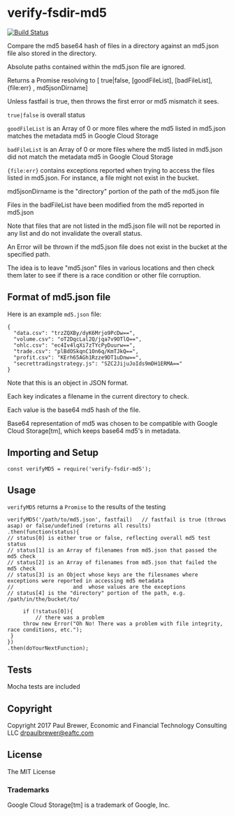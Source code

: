 # verify-fsdir-md5

[![Build Status](https://travis-ci.org/DrPaulBrewer/verify-fsdir-md5.svg?branch=master)](https://travis-ci.org/DrPaulBrewer/verify-fsdir-md5)

Compare the md5 base64 hash of files in a directory against an md5.json file also stored in the directory.

Absolute paths contained within the md5.json file are ignored.

Returns a Promise resolving to [ true|false,  [goodFileList], [badFileList], {file:err} , md5jsonDirname]

Unless fastfail is true, then throws the first error or md5 mismatch it sees.

`true|false` is overall status

`goodFileList` is an Array of 0 or more files where the md5 listed in md5.json matches the metadata md5 in Google Cloud Storage

`badFileList` is an Array of 0 or more files where the md5 listed in md5.json did not match the metadata md5 in Google Cloud Storage

`{file:err}` contains exceptions reported when trying to access the files listed in md5.json.  For instance, a file might not exist in the bucket.

md5jsonDirname is the "directory" portion of the path of the md5.json file

Files in the badFileList have been modified from the md5 reported in md5.json

Note that files that are not listed in the md5.json file will not be reported in any list and do not invalidate the overall status.

An Error will be thrown if the md5.json file does not exist in the bucket at the specified path.

The idea is to leave "md5.json" files in various locations and then check them later
to see if there is a race condition or other file corruption.

## Format of md5.json file

Here is an example `md5.json` file:

    {
      "data.csv": "trzZQXBy/dyK6Mrjo9PcDw==",
      "volume.csv": "oT2DqcLal2Q/jqa7v9OTlQ==",
      "ohlc.csv": "ec4Iv4lqXi7zTYcPyDuurw==",
      "trade.csv": "plBdOSkqnC1On6q/KmTJkQ==",
      "profit.csv": "KErh65AGh1Rzze9DT1uDnw==",
      "secrettradingstrategy.js": "SZC2JijuJoIds9mDH1ERMA=="
    }

Note that this is an object in JSON format.

Each key indicates a filename in the current directory to check. 

Each value is the base64 md5 hash of the file.

Base64 representation of md5 was chosen to be compatible with Google Cloud Storage[tm], which keeps base64 md5's in metadata.

## Importing and Setup

    const verifyMD5 = require('verify-fsdir-md5');

## Usage

`verifyMD5` returns a `Promise` to the results of the testing

    verifyMD5('/path/to/md5.json', fastfail)   // fastfail is true (throws asap) or false/undefined (returns all results)
    .then(function(status){
	// status[0] is either true or false, reflecting overall md5 test status
	// status[1] is an Array of filenames from md5.json that passed the md5 check
	// status[2] is an Array of filenames from md5.json that failed the md5 check
	// status[3] is an Object whose keys are the filesnames where exceptions were reported in accessing md5 metadata
	//                   and  whose values are the exceptions
	// status[4] is the "directory" portion of the path, e.g. /path/in/the/bucket/to/
	
         if (!status[0]){
             // there was a problem
	     throw new Error("Oh No! There was a problem with file integrity, race conditions, etc.");
	 }
    })
    .then(doYourNextFunction);


## Tests

Mocha tests are included

## Copyright

Copyright 2017 Paul Brewer, Economic and Financial Technology Consulting LLC <drpaulbrewer@eaftc.com>

## License

The MIT License

### Trademarks

Google Cloud Storage[tm] is a trademark of Google, Inc.
